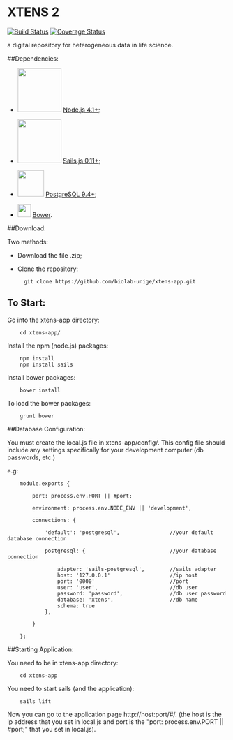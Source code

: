 # XTENS 2

[![Build Status](https://travis-ci.org/biolab-unige/xtens-app.svg?branch=master)](https://travis-ci.org/biolab-unige/xtens-app)
[![Coverage Status](https://coveralls.io/repos/github/biolab-unige/xtens-app/badge.svg?branch=master&etc=1)](https://coveralls.io/github/biolab-unige/xtens-app?branch=master)

a digital repository for heterogeneous data in life science. 

##Dependencies:

* <a href="https://nodejs.org"><img src="https://cloud.githubusercontent.com/assets/14332186/22329480/bf0228ec-e3c1-11e6-9d8b-7840838e177e.png" width="100"></a>   [Node.js 4.1+](http://nodejs.org/);

* <a href="https://sailsjs.com"><img src="https://cloud.githubusercontent.com/assets/14332186/22330446/8e8e29a4-e3c6-11e6-9e97-bb246d4c8049.png" width="100"></a>   [Sails.js 0.11+](http://sailjs.com);

* <a href="https://www.postgresql.org/"><img src="https://cloud.githubusercontent.com/assets/14332186/22330451/97bdbe0e-e3c6-11e6-979b-7549abe0e57c.png" width="60"></a>   [PostgreSQL 9.4+](http://www.postgresql.org/);

* <a href="http://bower.io/"><img src="https://cloud.githubusercontent.com/assets/14332186/22330443/8bda895a-e3c6-11e6-9809-2d0e50c537b6.png" width="30"></a>   [Bower](http://bower.io/).

##Download:

Two methods:

* Download the file .zip;

* Clone the repository:

        git clone https://github.com/biolab-unige/xtens-app.git

## To Start:

Go into the xtens-app directory:

        cd xtens-app/

Install the npm (node.js) packages:

        npm install
        npm install sails

Install bower packages:

        bower install

To load the bower packages:

        grunt bower

##Database Configuration:

You must create the local.js file in xtens-app/config/. This config file should include any settings specifically for your development computer (db passwords, etc.)

e.g:

        module.exports {
        
            port: process.env.PORT || #port;
        
            environment: process.env.NODE_ENV || 'development',

            connections: {

                'default': 'postgresql',                //your default database connection

                postgresql: {                           //your database connection
                
                    adapter: 'sails-postgresql',        //sails adapter
                    host: '127.0.0.1'                   //ip host
                    port: '0000'                        //port
                    user: 'user',                       //db user
                    password: 'password',               //db user password
                    database: 'xtens',                  //db name
                    schema: true 
                },

            }

        };

##Starting Application:

You need to be in xtens-app directory:

        cd xtens-app

You need to start sails (and the application):

        sails lift

Now you can go to the application page http://host:port/#/. (the host is the ip address that you set in local.js and port is the "port: process.env.PORT || #port;" that you set in local.js).








